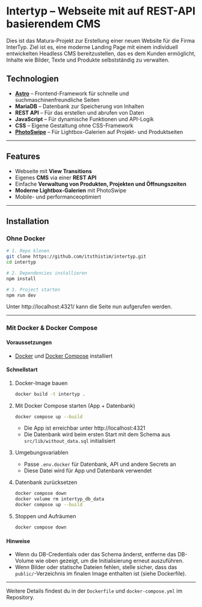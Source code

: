 # Intertyp – Webseite mit auf REST-API basierendem CMS

Dies ist das Matura-Projekt zur Erstellung einer neuen Website für die Firma InterTyp.
Ziel ist es, eine moderne Landing Page mit einem individuell entwickelten Headless CMS bereitzustellen, das es dem Kunden ermöglicht, Inhalte wie Bilder, Texte und Produkte selbstständig zu verwalten.

## Technologien

- **[Astro](https://astro.build/)** – Frontend-Framework für schnelle und suchmaschinenfreundliche Seiten
- **MariaDB** – Datenbank zur Speicherung von Inhalten
- **REST API** – Für das erstellen und abrufen von Daten
- **JavaScript** – Für dynamische Funktionen und API-Logik
- **CSS** – Eigene Gestaltung ohne CSS-Framework
- **[PhotoSwipe](https://photoswipe.com/)** – Für Lightbox-Galerien auf Projekt- und Produktseiten

---

## Features

- Webseite mit **View Transitions**
- Eigenes **CMS** via einer **REST API**
- Einfache **Verwaltung von Produkten, Projekten und Öffnungszeiten**
- **Moderne Lightbox-Galerien** mit PhotoSwipe
- Mobile- und performanceoptimiert

---

## Installation

### Ohne Docker

```sh
# 1. Repo klonen
git clone https://github.com/itsthistim/intertyp.git
cd intertyp

# 2. Dependencies installieren
npm install

# 3. Project starten
npm run dev
```

Unter http://localhost:4321/ kann die Seite nun aufgerufen werden.

---

### Mit Docker & Docker Compose

#### Voraussetzungen

- [Docker](https://www.docker.com/get-started) und [Docker Compose](https://docs.docker.com/compose/) installiert

#### Schnellstart

1.  Docker-Image bauen

    ```sh
    docker build -t intertyp .
    ```

2.  Mit Docker Compose starten (App + Datenbank)

    ```sh
    docker compose up --build
    ```

    - Die App ist erreichbar unter http://localhost:4321
    - Die Datenbank wird beim ersten Start mit dem Schema aus `src/lib/without_data.sql` initialisiert

3.  Umgebungsvariablen

    - Passe `.env.docker` für Datenbank, API und andere Secrets an
    - Diese Datei wird für App und Datenbank verwendet

4.  Datenbank zurücksetzen

    ```sh
    docker compose down
    docker volume rm intertyp_db_data
    docker compose up --build
    ```

5.  Stoppen und Aufräumen

    ```sh
    docker compose down
    ```

#### Hinweise

- Wenn du DB-Credentials oder das Schema änderst, entferne das DB-Volume wie oben gezeigt, um die Initialisierung erneut auszuführen.
- Wenn Bilder oder statische Dateien fehlen, stelle sicher, dass das `public/`-Verzeichnis im finalen Image enthalten ist (siehe Dockerfile).

---

Weitere Details findest du in der `Dockerfile` und `docker-compose.yml` im Repository.
